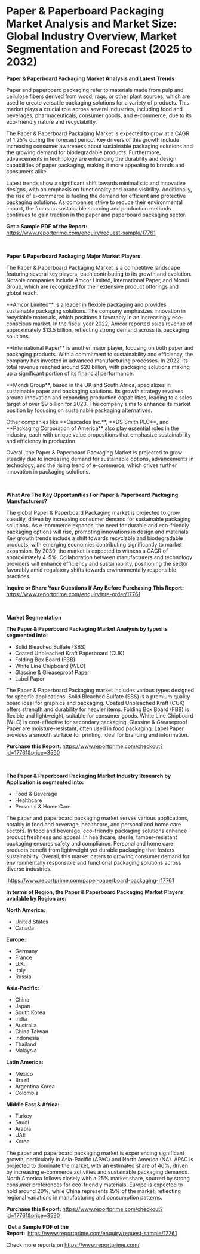 <p><h1>Paper & Paperboard Packaging Market Analysis and Market Size: Global Industry Overview, Market Segmentation and Forecast (2025 to 2032)</h1></p><p><strong>Paper & Paperboard Packaging Market Analysis and Latest Trends</strong></p>
<p><p>Paper and paperboard packaging refer to materials made from pulp and cellulose fibers derived from wood, rags, or other plant sources, which are used to create versatile packaging solutions for a variety of products. This market plays a crucial role across several industries, including food and beverages, pharmaceuticals, consumer goods, and e-commerce, due to its eco-friendly nature and recyclability.</p><p>The Paper & Paperboard Packaging Market is expected to grow at a CAGR of 1.25% during the forecast period. Key drivers of this growth include increasing consumer awareness about sustainable packaging solutions and the growing demand for biodegradable products. Furthermore, advancements in technology are enhancing the durability and design capabilities of paper packaging, making it more appealing to brands and consumers alike.</p><p>Latest trends show a significant shift towards minimalistic and innovative designs, with an emphasis on functionality and brand visibility. Additionally, the rise of e-commerce is fueling the demand for efficient and protective packaging solutions. As companies strive to reduce their environmental impact, the focus on sustainable sourcing and production methods continues to gain traction in the paper and paperboard packaging sector.</p></p>
<p><strong>Get a Sample PDF of the Report:&nbsp;</strong> <a href="https://www.reportprime.com/enquiry/request-sample/17761?utm_campaign=2238&utm_medium=2&utm_source=Github&utm_content=ia&utm_term=18032025&utm_id=paper-paperboard-packaging">https://www.reportprime.com/enquiry/request-sample/17761</a></p>
<p>&nbsp;</p>
<p><strong>Paper & Paperboard Packaging Major Market Players</strong></p>
<p><p>The Paper & Paperboard Packaging Market is a competitive landscape featuring several key players, each contributing to its growth and evolution. Notable companies include Amcor Limited, International Paper, and Mondi Group, which are recognized for their extensive product offerings and global reach.</p><p>**Amcor Limited** is a leader in flexible packaging and provides sustainable packaging solutions. The company emphasizes innovation in recyclable materials, which positions it favorably in an increasingly eco-conscious market. In the fiscal year 2022, Amcor reported sales revenue of approximately $13.5 billion, reflecting strong demand across its packaging solutions.</p><p>**International Paper** is another major player, focusing on both paper and packaging products. With a commitment to sustainability and efficiency, the company has invested in advanced manufacturing processes. In 2022, its total revenue reached around $20 billion, with packaging solutions making up a significant portion of its financial performance.</p><p>**Mondi Group**, based in the UK and South Africa, specializes in sustainable paper and packaging solutions. Its growth strategy revolves around innovation and expanding production capabilities, leading to a sales target of over $9 billion for 2023. The company aims to enhance its market position by focusing on sustainable packaging alternatives.</p><p>Other companies like **Cascades Inc.**, **DS Smith PLC**, and **Packaging Corporation of America** also play essential roles in the industry, each with unique value propositions that emphasize sustainability and efficiency in production.</p><p>Overall, the Paper & Paperboard Packaging Market is projected to grow steadily due to increasing demand for sustainable options, advancements in technology, and the rising trend of e-commerce, which drives further innovation in packaging solutions.</p></p>
<p>&nbsp;</p>
<p><strong>What Are The Key Opportunities For Paper & Paperboard Packaging Manufacturers?</strong></p>
<p><p>The global Paper & Paperboard Packaging market is projected to grow steadily, driven by increasing consumer demand for sustainable packaging solutions. As e-commerce expands, the need for durable and eco-friendly packaging options will rise, promoting innovations in design and materials. Key growth trends include a shift towards recyclable and biodegradable products, with emerging economies contributing significantly to market expansion. By 2030, the market is expected to witness a CAGR of approximately 4-5%. Collaboration between manufacturers and technology providers will enhance efficiency and sustainability, positioning the sector favorably amid regulatory shifts towards environmentally responsible practices.</p></p>
<p><strong>Inquire or Share Your Questions If Any Before Purchasing This Report:</strong> <a href="https://www.reportprime.com/enquiry/pre-order/17761?utm_campaign=2238&utm_medium=2&utm_source=Github&utm_content=ia&utm_term=18032025&utm_id=paper-paperboard-packaging">https://www.reportprime.com/enquiry/pre-order/17761</a></p>
<p>&nbsp;</p>
<p><strong>Market Segmentation</strong></p>
<p><strong>The Paper & Paperboard Packaging Market Analysis by types is segmented into:</strong></p>
<p><ul><li>Solid Bleached Sulfate (SBS)</li><li>Coated Unbleached Kraft Paperboard (CUK)</li><li>Folding Box Board (FBB)</li><li>White Line Chipboard (WLC)</li><li>Glassine & Greaseproof Paper</li><li>Label Paper</li></ul></p>
<p><p>The Paper & Paperboard Packaging market includes various types designed for specific applications. Solid Bleached Sulfate (SBS) is a premium quality board ideal for graphics and packaging. Coated Unbleached Kraft (CUK) offers strength and durability for heavier items. Folding Box Board (FBB) is flexible and lightweight, suitable for consumer goods. White Line Chipboard (WLC) is cost-effective for secondary packaging. Glassine & Greaseproof Paper are moisture-resistant, often used in food packaging. Label Paper provides a smooth surface for printing, ideal for branding and information.</p></p>
<p><strong>Purchase this Report:&nbsp;</strong><a href="https://www.reportprime.com/checkout?id=17761&price=3590&utm_campaign=2238&utm_medium=2&utm_source=Github&utm_content=ia&utm_term=18032025&utm_id=paper-paperboard-packaging">https://www.reportprime.com/checkout?id=17761&price=3590</a></p>
<p>&nbsp;</p>
<p><strong>The Paper & Paperboard Packaging Market Industry Research by Application is segmented into:</strong></p>
<p><ul><li>Food & Beverage</li><li>Healthcare</li><li>Personal & Home Care</li></ul></p>
<p><p>The paper and paperboard packaging market serves various applications, notably in food and beverage, healthcare, and personal and home care sectors. In food and beverage, eco-friendly packaging solutions enhance product freshness and appeal. In healthcare, sterile, tamper-resistant packaging ensures safety and compliance. Personal and home care products benefit from lightweight yet durable packaging that fosters sustainability. Overall, this market caters to growing consumer demand for environmentally responsible and functional packaging solutions across diverse industries.</p></p>
<p><a href="https://www.reportprime.com/paper-paperboard-packaging-r17761?utm_campaign=2238&utm_medium=2&utm_source=Github&utm_content=ia&utm_term=18032025&utm_id=paper-paperboard-packaging">&nbsp;https://www.reportprime.com/paper-paperboard-packaging-r17761</a></p>
<p><strong>In terms of Region, the Paper & Paperboard Packaging Market Players available by Region are:</strong></p>
<p>
    <p> <strong> North America: </strong>
        <ul>
            <li>United States</li>
            <li>Canada</li>
        </ul>
        </p> 
    <p> <strong> Europe: </strong>
        <ul>
            <li>Germany</li>
            <li>France</li>
            <li>U.K.</li>
            <li>Italy</li>
            <li>Russia</li>
        </ul>
        </p> 
    <p> <strong> Asia-Pacific: </strong>
        <ul>
            <li>China</li>
            <li>Japan</li>
            <li>South Korea</li>
            <li>India</li>
            <li>Australia</li>
            <li>China Taiwan</li>
            <li>Indonesia</li>
            <li>Thailand</li>
            <li>Malaysia</li>
        </ul>
        </p> 
    <p> <strong> Latin America: </strong>
        <ul>
            <li>Mexico</li>
            <li>Brazil</li>
            <li>Argentina Korea</li>
            <li>Colombia</li>
        </ul>
        </p> 
    <p> <strong> Middle East & Africa: </strong>
        <ul>
            <li>Turkey</li>
            <li>Saudi</li>
            <li>Arabia</li>
            <li>UAE</li>
            <li>Korea</li>
        </ul>
    </p>
    </p>
<p><p>The paper and paperboard packaging market is experiencing significant growth, particularly in Asia-Pacific (APAC) and North America (NA). APAC is projected to dominate the market, with an estimated share of 40%, driven by increasing e-commerce activities and sustainable packaging demands. North America follows closely with a 25% market share, spurred by strong consumer preferences for eco-friendly materials. Europe is expected to hold around 20%, while China represents 15% of the market, reflecting regional variations in manufacturing and consumption patterns.</p></p>
<p><strong>Purchase this Report: </strong><a href="https://www.reportprime.com/checkout?id=17761&price=3590&utm_campaign=2238&utm_medium=2&utm_source=Github&utm_content=ia&utm_term=18032025&utm_id=paper-paperboard-packaging">https://www.reportprime.com/checkout?id=17761&price=3590</a></p>
<p>&nbsp;<strong>Get a Sample PDF of the Report:&nbsp;&nbsp;</strong><a href="https://www.reportprime.com/enquiry/request-sample/17761?utm_campaign=2238&utm_medium=2&utm_source=Github&utm_content=ia&utm_term=18032025&utm_id=paper-paperboard-packaging">https://www.reportprime.com/enquiry/request-sample/17761</a></p>
<p><strong></strong></p>
<p>Check more reports on <a href="https://www.reportprime.com/?utm_campaign=2238&utm_medium=2&utm_source=Github&utm_content=ia&utm_term=18032025&utm_id=paper-paperboard-packaging">https://www.reportprime.com/</a></p>